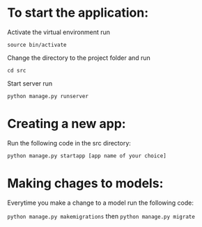 # To start the application:

Activate the virtual environment run

`source bin/activate`

Change the directory to the project folder and run

`cd src`

Start server run

`python manage.py runserver`

# Creating a new app:

Run the following code in the src directory:

`python manage.py startapp [app name of your choice]`

# Making chages to models:

Everytime you make a change to a model run the following code:

`python manage.py makemigrations`
then
`python manage.py migrate`

